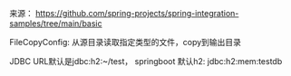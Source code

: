 来源：
https://github.com/spring-projects/spring-integration-samples/tree/main/basic

FileCopyConfig: 从源目录读取指定类型的文件，copy到输出目录

JDBC URL默认是jdbc:h2:~/test，      springboot 默认h2:  jdbc:h2:mem:testdb